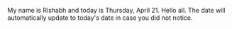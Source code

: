My name is Rishabh and today is Thursday, April 21. Hello all. The date will automatically update to today's date in case you did not notice.
